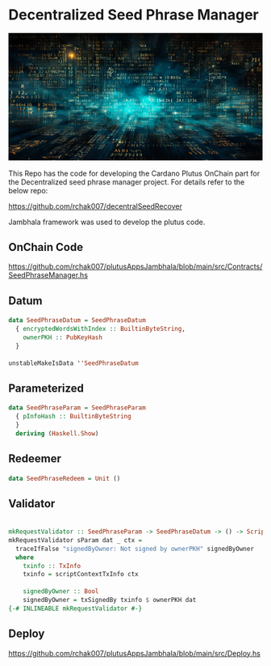 # Decentralized Seed Phrase Manager



![image-20231222150647167](Images/image-20231222150647167.png)



This Repo has the code for developing the Cardano Plutus OnChain part for the Decentralized seed phrase manager project. For details refer to the below repo:

https://github.com/rchak007/decentralSeedRecover



Jambhala framework was used to develop the plutus code.





## OnChain Code

https://github.com/rchak007/plutusAppsJambhala/blob/main/src/Contracts/SeedPhraseManager.hs



## Datum

```haskell
data SeedPhraseDatum = SeedPhraseDatum
  { encryptedWordsWithIndex :: BuiltinByteString,
    ownerPKH :: PubKeyHash
  }

unstableMakeIsData ''SeedPhraseDatum

```

## Parameterized 

```haskell
data SeedPhraseParam = SeedPhraseParam
  { pInfoHash :: BuiltinByteString
  }
  deriving (Haskell.Show)
```



## Redeemer

```haskell
data SeedPhraseRedeem = Unit ()
```



## Validator

```haskell

mkRequestValidator :: SeedPhraseParam -> SeedPhraseDatum -> () -> ScriptContext -> Bool
mkRequestValidator sParam dat _ ctx =
  traceIfFalse "signedByOwner: Not signed by ownerPKH" signedByOwner
  where
    txinfo :: TxInfo
    txinfo = scriptContextTxInfo ctx

    signedByOwner :: Bool
    signedByOwner = txSignedBy txinfo $ ownerPKH dat
{-# INLINEABLE mkRequestValidator #-}
```





## Deploy



https://github.com/rchak007/plutusAppsJambhala/blob/main/src/Deploy.hs















